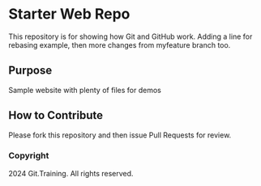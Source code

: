 # Starter Web Repo

This repository is for showing how Git and GitHub work. Adding a line for rebasing example, then more changes from myfeature branch too.

## Purpose

Sample website with plenty of files for demos

## How to Contribute

Please fork this repository and then issue Pull Requests for review.

### Copyright

2024 Git.Training. All rights reserved.
